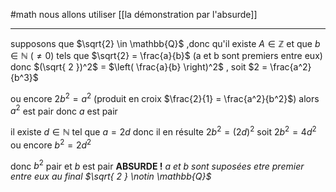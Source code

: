 #math 
nous allons utiliser [[la démonstration par l'absurde]]

- - - 
supposons que $\sqrt{2} \in \mathbb{Q}$ ,donc qu'il existe $A \in \mathbb{Z}$ et que $b \in \mathbb{N} \text{ }(\neq 0)$
tels que $\sqrt{2} = \frac{a}{b}$ (a et b sont premiers entre eux) 
donc $(\sqrt{ 2 })^2$  = $\left( \frac{a}{b} \right)^2$ , soit $2 = \frac{a^2}{b^3}$

ou encore $2b^2= a^2$ (produit en croix $\frac{2}{1} = \frac{a^2}{b^2}$)
alors $a^2$ est pair donc $a$ est pair

il existe $d \in \mathbb{N}$ tel que $a =2d$
donc il en résulte $2b^2 = (2d)^2$
soit $2b^2 = 4d^2$ 
ou encore $b^2 = 2d^2$

donc $b^2$ pair et $b$ est pair **ABSURDE !**
*a et b  sont suposées etre premier entre eux au final $\sqrt{ 2 } \notin \mathbb{Q}$*

